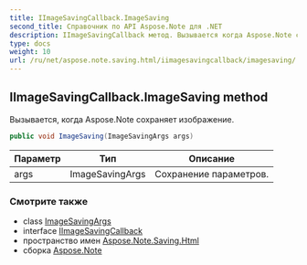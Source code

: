 ```yaml
---
title: IImageSavingCallback.ImageSaving
second_title: Справочник по API Aspose.Note для .NET
description: IImageSavingCallback метод. Вызывается когда Aspose.Note сохраняет изображение.
type: docs
weight: 10
url: /ru/net/aspose.note.saving.html/iimagesavingcallback/imagesaving/
---
```

## IImageSavingCallback.ImageSaving method

Вызывается, когда Aspose.Note сохраняет изображение.

```csharp
public void ImageSaving(ImageSavingArgs args)
```

| Параметр | Тип | Описание |
| --- | --- | --- |
| args | ImageSavingArgs | Сохранение параметров. |

### Смотрите также

* class [ImageSavingArgs](../../imagesavingargs/)
* interface [IImageSavingCallback](../)
* пространство имен [Aspose.Note.Saving.Html](../../iimagesavingcallback/)
* сборка [Aspose.Note](../../../)


